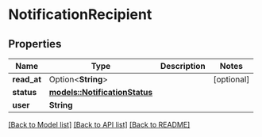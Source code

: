# NotificationRecipient

## Properties

Name | Type | Description | Notes
------------ | ------------- | ------------- | -------------
**read_at** | Option<**String**> |  | [optional]
**status** | [**models::NotificationStatus**](NotificationStatus.md) |  | 
**user** | **String** |  | 

[[Back to Model list]](../README.md#documentation-for-models) [[Back to API list]](../README.md#documentation-for-api-endpoints) [[Back to README]](../README.md)


